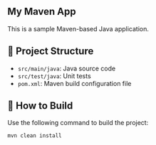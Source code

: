 ## My Maven App

This is a sample Maven-based Java application.

## 📁 Project Structure

- `src/main/java`: Java source code
- `src/test/java`: Unit tests
- `pom.xml`: Maven build configuration file

## 🚀 How to Build

Use the following command to build the project:

```bash
mvn clean install
